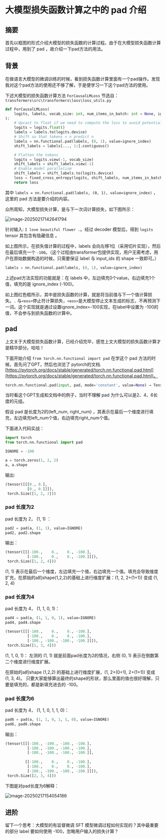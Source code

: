 ﻿# 大模型损失函数计算之中的 pad 介绍

## 摘要

首先以框图的形式介绍大模型的损失函数的计算过程。由于在大模型损失函数计算过程中，用到了 pad ，故介绍一下pad方法的用法。

## 背景

在做语言大模型的微调训练的时候，看到损失函数计算里面有一个pad操作。发现我对这个pad方法的使用还不够了解，于是便学习一下这个pad方法的使用。

下述大模型的损失函数计算方法 `ForCausalLMLoss` 节选自：`transformers\src\transformers\loss\loss_utils.py`

```python
def ForCausalLMLoss(
    logits, labels, vocab_size: int, num_items_in_batch: int = None, ignore_index: int = -100, **kwargs
):
    # Upcast to float if we need to compute the loss to avoid potential precision issues
    logits = logits.float()
    labels = labels.to(logits.device)
    # Shift so that tokens < n predict n
    labels = nn.functional.pad(labels, (0, 1), value=ignore_index)
    shift_labels = labels[..., 1:].contiguous()

    # Flatten the tokens
    logits = logits.view(-1, vocab_size)
    shift_labels = shift_labels.view(-1)
    # Enable model parallelism
    shift_labels = shift_labels.to(logits.device)
    loss = fixed_cross_entropy(logits, shift_labels, num_items_in_batch, ignore_index, **kwargs)
    return loss
```

其中 `labels = nn.functional.pad(labels, (0, 1), value=ignore_index)` ，这里的 pad 方法是要介绍的内容。

众所周知，大模型损失计算，是与下一次词计算损失，如下图所示：

![image-20250217142641794](https://i-blog.csdnimg.cn/img_convert/0e74fb0318a335c0832cb7434546f9e8.png)

针对输入: `I love beautiful flower .`。经过 decoder 模型后，得到 `logits` tensor 其包含有隐藏信息 。

如上图所示，在损失值计算的过程中，labels 会向左移1位（采用切片实现），然后在最后填充一个 `-100`。（这个过程由transformer包提供实现，用户无需考虑，用户在原始数据构造的时候，只需要保证 label 与 input_ids 的 shape 一致即可。）

```python
labels = nn.functional.pad(labels, (0, 1), value=ignore_index)
```

上述pad方法实现的功能就是：在 labels 中，左边填充0个value，右边填充1个值，填充的是 ignore_index (-100)。

如上图红色框所示，其中是损失函数的计算，就是将当前值与下一个值计算损失。`.` 与`<eos>`停止符计算损失，`<eos>`是大模型停止文本生成的标志，不再预测下一词。这个实现就是通过设置ignore_index=-100实现，在label中设置为 -100的值，不会参与到损失函数的计算中。

## pad

上文关于大模型损失函数计算，已经介绍完毕，感觉上文大模型的损失函数计算才是精华部分。哈哈！

下面开始介绍 `from torch.nn.functional import pad`
在学这个 pad 方法的时候，首先问了GPT，然后也浏览了 pytorch的文档.[https://pytorch.org/docs/stable/generated/torch.nn.functional.pad.html](https://pytorch.org/docs/stable/generated/torch.nn.functional.pad.html)。

```python
torch.nn.functional.pad(input, pad, mode='constant', value=None) → Tensor
```

当时看这个GPT生成和文档中的例子，当时不理解 pad 为什么可以是2、4、6长度的元组。

假设 pad 是长度为2的(left_num, right_num) ，其表示在最后一个维度进行填充，左边填充left_num个值，右边填充right_num个值。

下面进入代码实战：

```python
import torch
from torch.nn.functional import pad

IGNORE = -100
```

```python
a = torch.zeros(1, 2, 2)
a, a.shape
```

输出:

```python
(tensor([[[0., 0.],
          [0., 0.]]]),
 torch.Size([1, 2, 2]))
```

### pad 长度为2

pad 长度为 2， (1, 1) ：

```python
pad2 = pad(a, (1, 1), value=IGNORE)
pad2, pad2.shape
```

输出：

```python
(tensor([[[-100.,    0.,    0., -100.],
          [-100.,    0.,    0., -100.]]]),
 torch.Size([1, 2, 4]))
```
(1, 1) 表示在最后一个维度，左边填充一个值，右边填充一个值。填充会导致维度扩充，在原始的a的shape(1,2,2)的基础上进行维度扩展：(1, 2, 2+(1+1)) 变成 (1, 2, 4)

### pad 长度为4

pad 长度为 4， (1, 1, 0, 1)：

```python
pad4 = pad(a, (1, 1, 0, 1), value=IGNORE)
pad4, pad4.shape
```

```python
(tensor([[[-100.,    0.,    0., -100.],
          [-100.,    0.,    0., -100.],
          [-100., -100., -100., -100.]]]),
 torch.Size([1, 3, 4]))
```

(1, 1, 0, 1)： 左测的 (1, 1) 就是前面pad长度为2的情况，右侧 (0, 1) 表示在倒数第二个维度进行维度扩展。

在原始的a的shape (1,2,2) 的基础上进行维度扩展，(1, 2+(0+1), 2+(1+1)) 变成 (1, 3, 4)。
只要大家能够算出最终的shape的形状，那么里面的值也很好理解，只要是填充的，都是新填充进去的 -100。

### pad 长度为6

pad 长度为 4， (1, 1, 0, 1, 1, 0)：

```python
pad6 = pad(a, (1, 1, 0, 1, 1, 0), value=IGNORE)
pad6, pad6.shape
```

输出：

```python
(tensor([[[-100., -100., -100., -100.],
          [-100., -100., -100., -100.],
          [-100., -100., -100., -100.]],
 
         [[-100.,    0.,    0., -100.],
          [-100.,    0.,    0., -100.],
          [-100., -100., -100., -100.]]]),
 torch.Size([2, 3, 4]))
```

下图是对pad长度为6解释：

![image-20250217154054186](https://i-blog.csdnimg.cn/img_convert/0a8382c9d22f87a4a2672514ac854e21.png)

## 进阶

留下一个思考：大模型的有监督微调 SFT 模型微调过程如何实现的？其中最重要的部分 label 要如何使用 -100，忽略用户输入的损失计算？

